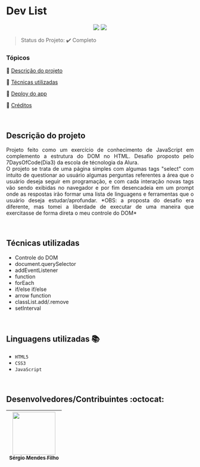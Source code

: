 <h1>Dev List</h1> 

<p align="center">
  <img src="http://img.shields.io/static/v1?label=VSCode&message=1.79.1&color=blue&style=for-the-badge"/>
  <img src="http://img.shields.io/static/v1?label=STATUS&message=COMPLETO&color=GREEN&style=for-the-badge"/>
</p>

> Status do Projeto: :heavy_check_mark: Completo

### Tópicos 

:small_blue_diamond: [Descrição do projeto](#descrição-do-projeto)

:small_blue_diamond: [Técnicas utilizadas](#técnicas-utilizadas)

:small_blue_diamond: [Deploy do app](#deploy-do-app-dash)

:small_blue_diamond: [Créditos](#linguagens-utilizadas-books)

<br>

## Descrição do projeto 

<p align="justify">
    Projeto feito como um exercício de conhecimento de JavaScript em complemento a estrutura do DOM no HTML. Desafio proposto pelo 7DaysOfCode(Dia3) da escola de técnologia da Alura. <br>
    O projeto se trata de uma página simples com algumas tags "select" com intuito de questionar ao usuário algumas perguntas referentes a área que o usuário deseja seguir em programação, e com cada interação novas tags vão sendo exibidas no navegador e por fim desencadeia em um prompt onde as respostas irão formar uma lista de linguagens e ferramentas que o usuário deseja estudar/aprofundar. *OBS: a proposta do desafio era diferente, mas tomei a liberdade de executar de uma maneira que exercitasse de forma direta o meu controle do DOM*
</p>

<br>

## Técnicas utilizadas
  - Controle do DOM
  - document.querySelector
  - addEventListener
  - function
  - forEach
  - if/else if/else
  - arrow function
  - classList.add/.remove
  - setInterval

<br>

## Linguagens utilizadas :books:

- `HTML5`
- `CSS3`
- `JavaScript`

<br>

## Desenvolvedores/Contribuintes :octocat:

| [<img src="https://avatars.githubusercontent.com/u/109549530?s=400&u=383b5445959d99d74a62089d5391bf01e851c147&v=4" width=115><br><sub>Sérgio Mendes Filho</sub>](https://github.com/Diana-ops) |
| :---: |
